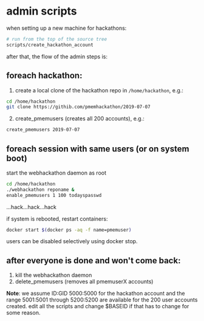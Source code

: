 # admin scripts

when setting up a new machine for hackathons:

```sh
# run from the top of the source tree
scripts/create_hackathon_account
```

after that, the flow of the admin steps is:

## foreach hackathon:

1. create a local clone of the hackathon repo in `/home/hackathon`, e.g.:

```sh
cd /home/hackathon
git clone https://githib.com/pmemhackathon/2019-07-07
```

2. create_pmemusers (creates all 200 accounts), e.g.:

```sh
create_pmemusers 2019-07-07
```

## foreach session with same users (or on system boot)

start the webhackathon daemon as root

```sh
cd /home/hackathon
./webhackathon reponame &
enable_pmemusers 1 100 todayspasswd
```

...hack...hack...hack

if system is rebooted, restart containers:

```sh
docker start $(docker ps -aq -f name=pmemuser)
```

users can be disabled selectively using docker stop.

## after everyone is done and won't come back:

1. kill the webhackathon daemon
2. delete_pmemusers (removes all pmemuserX accounts)

**Note**: we assume ID:GID 5000:5000 for the hackathon account and the range 5001:5001 through 5200:5200 are available for the 200 user accounts created.  edit all the scripts and change $BASEID if that has to change for some reason.
